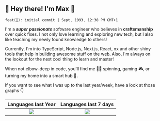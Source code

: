 ## 👋 Hey there! I'm Max 🚀

`feat(👶): initial commit | Sept, 1993, 12:38 PM GMT+1`

I'm a _**super passionate**_ software engineer who believes in **craftsmanship** over quick fixes. I not only love learning and exploring new tech, but I also like teaching my newly found knowledge to others!

Currently, I'm into TypeScript, Node.js, Next.js, React, nx and other shiny tools that help in building awesome stuff on the web. Also, I'm always on the lookout for the next cool thing to learn and master!

When not elbow-deep in code, you'll find me 🚴‍♂️ spinning, gaming 🎮, or turning my home into a smart hub 🏡. 

If you want to see what I was up to the last year/week, have a look at those graphs 👇


|                                Languages last Year                                 |                               Languages last 7 days                                |
|:----------------------------------------------------------------------------------:|:----------------------------------------------------------------------------------:|
| ![](https://wakatime.com/share/@mxmlnznr/f76cf8d0-7e0c-4474-88b5-bc8dc073fe36.png) | ![](https://wakatime.com/share/@mxmlnznr/9261428f-6d6d-4330-a433-de4783d0d465.png) |
